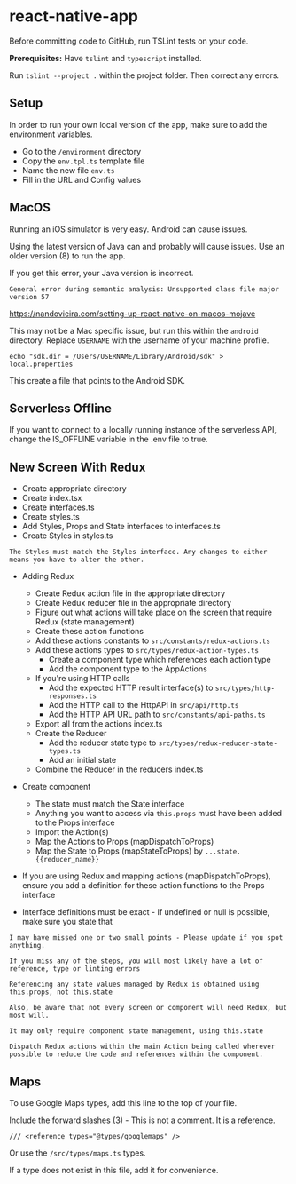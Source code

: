 # react-native-app

Before committing code to GitHub, run TSLint tests on your code.

**Prerequisites:** Have `tslint` and `typescript` installed.

Run `tslint --project .` within the project folder. Then correct any errors.

## Setup

In order to run your own local version of the app, make sure to add the environment variables.

- Go to the `/environment` directory
- Copy the `env.tpl.ts` template file
- Name the new file `env.ts`
- Fill in the URL and Config values

## MacOS

Running an iOS simulator is very easy. Android can cause issues.

Using the latest version of Java can and probably will cause issues.
Use an older version (8) to run the app.

If you get this error, your Java version is incorrect.
```
General error during semantic analysis: Unsupported class file major version 57
```

https://nandovieira.com/setting-up-react-native-on-macos-mojave

This may not be a Mac specific issue, but run this within the `android` directory.
Replace `USERNAME` with the username of your machine profile. 
```
echo "sdk.dir = /Users/USERNAME/Library/Android/sdk" > local.properties
```

This create a file that points to the Android SDK.

## Serverless Offline
If you want to connect to a locally running instance of the serverless API, change the IS_OFFLINE
variable in the .env file to true.

## New Screen With Redux

- Create appropriate directory
- Create index.tsx
- Create interfaces.ts
- Create styles.ts
- Add Styles, Props and State interfaces to interfaces.ts
- Create Styles in styles.ts

`The Styles must match the Styles interface. Any changes to either means you have to alter the other.`

- Adding Redux
    - Create Redux action file in the appropriate directory
    - Create Redux reducer file in the appropriate directory
    - Figure out what actions will take place on the screen that require Redux (state management)
    - Create these action functions
    - Add these actions constants to `src/constants/redux-actions.ts`
    - Add these actions types to `src/types/redux-action-types.ts`
        - Create a component type which references each action type
        - Add the component type to the AppActions 
    - If you're using HTTP calls
        - Add the expected HTTP result interface(s) to `src/types/http-responses.ts`
        - Add the HTTP call to the HttpAPI in `src/api/http.ts`
        - Add the HTTP API URL path to `src/constants/api-paths.ts`
    - Export all from the actions index.ts
    - Create the Reducer
        - Add the reducer state type to `src/types/redux-reducer-state-types.ts`
        - Add an initial state
    - Combine the Reducer in the reducers index.ts

- Create component
    - The state must match the State interface
    - Anything you want to access via `this.props` must have been added to the Props interface
    - Import the Action(s) 
    - Map the Actions to Props (mapDispatchToProps)
    - Map the State to Props (mapStateToProps) by `...state.{{reducer_name}}`

- If you are using Redux and mapping actions (mapDispatchToProps), ensure you add a definition for these action functions to the Props interface
- Interface definitions must be exact - If undefined or null is possible, make sure you state that

```
I may have missed one or two small points - Please update if you spot anything.

If you miss any of the steps, you will most likely have a lot of reference, type or linting errors

Referencing any state values managed by Redux is obtained using this.props, not this.state

Also, be aware that not every screen or component will need Redux, but most will.

It may only require component state management, using this.state

Dispatch Redux actions within the main Action being called wherever possible to reduce the code and references within the component.
```

## Maps

To use Google Maps types, add this line to the top of your file.

Include the forward slashes (3) - This is not a comment. It is a reference.

```
/// <reference types="@types/googlemaps" />
```

Or use the `/src/types/maps.ts` types. 

If a type does not exist in this file, add it for convenience.

